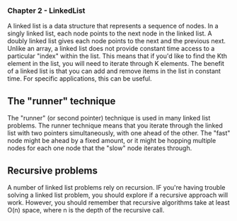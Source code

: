 

### Chapter 2 - LinkedList
A linked list is a data structure that represents a sequence of nodes. In a singly linked list, each node points to the
next node in the linked list. A doubly linked list gives each node points to the next and the previous next.
Unlike an array, a linked list does not provide constant time access to a particular "index" within the list.
This means that if you'd like to find the Kth element in the list, you will need to iterate through K elements.
The benefit of a linked list is that you can add and remove items in the list in constant time.
For specific applications, this can be useful.


## The "runner" technique
The "runner" (or second pointer) technique is used in many linked list problems. The runner technique means that you
iterate through the linked list with two pointers simultaneously, with one ahead of the other. The "fast" node might be
ahead by a fixed amount, or it might be hopping multiple nodes for each one node that the "slow" node iterates through.

## Recursive problems
A number of linked list problems rely on recursion. IF you're having trouble solving a linked list problem, you should
explore if a recursive approach will work. However, you should remember that recursive algorithms take at least O(n) space,
where n is the depth of the recursive call.